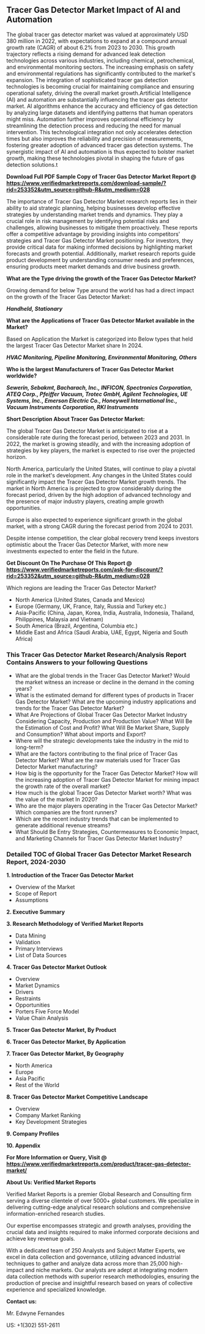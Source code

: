<h2>Tracer Gas Detector Market Impact of AI and Automation</h2>The global tracer gas detector market was valued at approximately USD 380 million in 2022, with expectations to expand at a compound annual growth rate (CAGR) of about 6.2% from 2023 to 2030. This growth trajectory reflects a rising demand for advanced leak detection technologies across various industries, including chemical, petrochemical, and environmental monitoring sectors. The increasing emphasis on safety and environmental regulations has significantly contributed to the market's expansion. The integration of sophisticated tracer gas detection technologies is becoming crucial for maintaining compliance and ensuring operational safety, driving the overall market growth.Artificial Intelligence (AI) and automation are substantially influencing the tracer gas detector market. AI algorithms enhance the accuracy and efficiency of gas detection by analyzing large datasets and identifying patterns that human operators might miss. Automation further improves operational efficiency by streamlining the detection process and reducing the need for manual intervention. This technological integration not only accelerates detection times but also improves the reliability and precision of measurements, fostering greater adoption of advanced tracer gas detection systems. The synergistic impact of AI and automation is thus expected to bolster market growth, making these technologies pivotal in shaping the future of gas detection solutions.t</p><p id="" class=""><strong>Download Full PDF Sample Copy of Tracer Gas Detector Market Report @ <a href="https://www.verifiedmarketreports.com/download-sample/?rid=253352&utm_source=github-R&utm_medium=028" target="_blank">https://www.verifiedmarketreports.com/download-sample/?rid=253352&utm_source=github-R&utm_medium=028</a></strong></p><p>The importance of&nbsp;Tracer Gas Detector Market research reports lies in their ability to aid strategic planning, helping businesses develop effective strategies by understanding market trends and dynamics. They play a crucial role in risk management by identifying potential risks and challenges, allowing businesses to mitigate them proactively. These reports offer a competitive advantage by providing insights into competitors' strategies and Tracer Gas Detector Market positioning. For investors, they provide critical data for making informed decisions by highlighting market forecasts and growth potential. Additionally, market research reports guide product development by understanding consumer needs and preferences, ensuring products meet market demands and drive business growth.</p><p><strong>What are the&nbsp;Type driving the growth of the Tracer Gas Detector Market?</strong></p><p id="" class="">Growing demand for below Type around the world has had a direct impact on the growth of the Tracer Gas Detector Market:</p><em><strong>Handheld, Stationary</strong></em></p><strong>What are the&nbsp;Applications&nbsp;of Tracer Gas Detector Market available in the Market?</strong></p><p id="" class="">Based on Application the Market is categorized into Below types that held the largest Tracer Gas Detector Market share In 2024.</p><em><strong>HVAC Monitoring, Pipeline Monitoring, Environmental Monitoring, Others</strong></em></p><strong>Who is the largest Manufacturers of Tracer Gas Detector Market worldwide?</strong></p><p><em><strong>Sewerin, Sebakmt, Bacharach, Inc., INFICON, Spectronics Corporation, ATEQ Corp., Pfeiffer Vacuum, Trotec GmbH, Agilent Technologies, UE Systems, Inc., Emerson Electric Co., Honeywell International Inc., Vacuum Instruments Corporation, RKI Instruments</strong></em></p><p id="" class=""><strong>Short Description About Tracer Gas Detector Market:</strong></p><p>The global Tracer Gas Detector Market is anticipated to rise at a considerable rate during the forecast period, between 2023 and 2031. In 2022, the market is growing steadily, and with the increasing adoption of strategies by key players, the market is expected to rise over the projected horizon.</p><p>North America, particularly the United States, will continue to play a pivotal role in the market's development. Any changes in the United States could significantly impact the Tracer Gas Detector Market growth trends. The market in North America is projected to grow considerably during the forecast period, driven by the high adoption of advanced technology and the presence of major industry players, creating ample growth opportunities.</p><p>Europe is also expected to experience significant growth in the global market, with a strong CAGR during the forecast period from 2024 to 2031.</p><p>Despite intense competition, the clear global recovery trend keeps investors optimistic about the Tracer Gas Detector Market, with more new investments expected to enter the field in the future.</p><p id="" class=""><strong>Get Discount On The Purchase Of This Report @ <a href="https://www.verifiedmarketreports.com/ask-for-discount/?rid=253352&utm_source=github-R&utm_medium=028" target="_blank">https://www.verifiedmarketreports.com/ask-for-discount/?rid=253352&utm_source=github-R&utm_medium=028</a></strong></p>Which regions are leading the Tracer Gas Detector Market?</p><ul><li>North America (United States, Canada and Mexico)</li><li>Europe (Germany, UK, France, Italy, Russia and Turkey etc.)</li><li>Asia-Pacific (China, Japan, Korea, India, Australia, Indonesia, Thailand, Philippines, Malaysia and Vietnam)</li><li>South America (Brazil, Argentina, Columbia etc.)</li><li>Middle East and Africa (Saudi Arabia, UAE, Egypt, Nigeria and South Africa)</li></ul><h3 id="" class="">This Tracer Gas Detector Market Research/Analysis Report Contains Answers to your following Questions</h3><ul><li>What are the global trends in the Tracer Gas Detector Market? Would the market witness an increase or decline in the demand in the coming years?</li><li>What is the estimated demand for different types of products in Tracer Gas Detector Market? What are the upcoming industry applications and trends for the Tracer Gas Detector Market?</li><li>What Are Projections of Global Tracer Gas Detector Market Industry Considering Capacity, Production and Production Value? What Will Be the Estimation of Cost and Profit? What Will Be Market Share, Supply and Consumption? What about imports and Export?</li><li>Where will the strategic developments take the industry in the mid to long-term?</li><li>What are the factors contributing to the final price of Tracer Gas Detector Market? What are the raw materials used for Tracer Gas Detector Market manufacturing?</li><li>How big is the opportunity for the Tracer Gas Detector Market? How will the increasing adoption of Tracer Gas Detector Market for mining impact the growth rate of the overall market?</li><li>How much is the global Tracer Gas Detector Market worth? What was the value of the market In 2020?</li><li>Who are the major players operating in the Tracer Gas Detector Market? Which companies are the front runners?</li><li>Which are the recent industry trends that can be implemented to generate additional revenue streams?</li><li>What Should Be Entry Strategies, Countermeasures to Economic Impact, and Marketing Channels for Tracer Gas Detector Market Industry?</li></ul><h3 id="" class="">Detailed TOC of Global Tracer Gas Detector Market Research Report, 2024-2030</h3><p id="" class=""><strong>1. Introduction of the Tracer Gas Detector Market</strong></p><ul><li>Overview of the Market</li><li>Scope of Report</li><li>Assumptions</li></ul><p id="" class=""><strong>2. Executive Summary</strong></p><p id="" class=""><strong>3. Research Methodology of Verified Market Reports</strong></p><ul><li>Data Mining</li><li>Validation</li><li>Primary Interviews</li><li>List of Data Sources</li></ul><p id="" class=""><strong>4. Tracer Gas Detector Market Outlook</strong></p><ul><li>Overview</li><li>Market Dynamics</li><li>Drivers</li><li>Restraints</li><li>Opportunities</li><li>Porters Five Force Model</li><li>Value Chain Analysis</li></ul><p id="" class=""><strong>5. Tracer Gas Detector Market, By Product</strong></p><p id="" class=""><strong>6. Tracer Gas Detector Market, By Application</strong></p><p id="" class=""><strong>7. Tracer Gas Detector Market, By Geography</strong></p><ul><li>North America</li><li>Europe</li><li>Asia Pacific</li><li>Rest of the World</li></ul><p id="" class=""><strong>8. Tracer Gas Detector Market Competitive Landscape</strong></p><ul><li>Overview</li><li>Company Market Ranking</li><li>Key Development Strategies</li></ul><p id="" class=""><strong>9. Company Profiles</strong></p><p id="" class=""><strong>10. Appendix</strong></p><p id="" class=""><strong>For More Information or Query, Visit @ <a href="https://www.verifiedmarketreports.com/product/tracer-gas-detector-market/" target="_blank">https://www.verifiedmarketreports.com/product/tracer-gas-detector-market/</a></strong></p><p id="" class=""><strong>About Us: Verified Market Reports</strong></p><p id="" class="">Verified Market Reports is a premier Global Research and Consulting firm serving a diverse clientele of over 5000+ global customers. We specialize in delivering cutting-edge analytical research solutions and comprehensive information-enriched research studies.</p><p id="" class="">Our expertise encompasses strategic and growth analyses, providing the crucial data and insights required to make informed corporate decisions and achieve key revenue goals.</p><p id="" class="">With a dedicated team of 250 Analysts and Subject Matter Experts, we excel in data collection and governance, utilizing advanced industrial techniques to gather and analyze data across more than 25,000 high-impact and niche markets. Our analysts are adept at integrating modern data collection methods with superior research methodologies, ensuring the production of precise and insightful research based on years of collective experience and specialized knowledge.</p><p id="" class=""><strong>Contact us:</strong></p><p id="" class="">Mr. Edwyne Fernandes</p><p id="" class="">US: +1(302) 551-2611</p>
